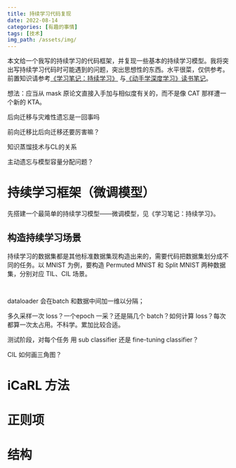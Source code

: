 ```yaml
---
title: 持续学习代码复现
date: 2022-08-14
categories: [有趣的事情]
tags: [技术]
img_path: /assets/img/
---
```


本文给一个我写的持续学习的代码框架，并复现一些基本的持续学习模型。我将突出写持续学习代码时可能遇到的问题，突出思想性的东西。水平很菜，仅供参考。前置知识请参考[《学习笔记：持续学习》]() 与[《动手学深度学习》读书笔记]()。

想法：应当从 mask 原论文直接入手加与相似度有关的，而不是像 CAT 那样遭一个新的 KTA。



后向迁移与灾难性遗忘是一回事吗


前向迁移比后向迁移还要厉害嘛？


知识蒸馏技术与CL的关系


主动遗忘与模型容量分配问题？

# 持续学习框架（微调模型）

先搭建一个最简单的持续学习模型——微调模型，见《学习笔记：持续学习》。

## 构造持续学习场景

持续学习的数据集都是其他标准数据集现构造出来的，需要代码把数据集划分成不同的任务。以 MNIST 为例，要构造 Permuted MNIST 和 Split MNIST 两种数据集，分别对应 TIL、CIL 场景。

```python



```



dataloader 会在batch 和数据中间加一维以分隔；

多久采样一次 loss？一个epoch 一采？还是隔几个 batch？如何计算 loss？每次都算一次太占用。不科学。累加比较合适。

测试阶段，对每个任务 用 sub classifier 还是 fine-tuning classifier？

CIL 如何画三角图？


# iCaRL 方法



# 正则项


# 结构


